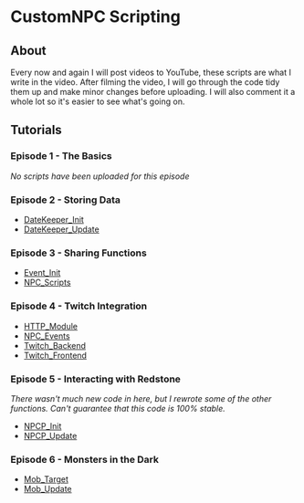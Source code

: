 # CustomNPC Scripting

## About
Every now and again I will post videos to YouTube, these scripts are what I write in the video. After filming the video, I will go through the code tidy them up and make minor changes before uploading. I will also comment it a whole lot so it's easier to see what's going on.

## Tutorials
### Episode 1 - The Basics
*No scripts have been uploaded for this episode*

### Episode 2 - Storing Data
- [DateKeeper_Init](https://github.com/OsimonB/CustomNPCs/blob/master/Ep2_StoringData/DateKeeper_Init.js)
- [DateKeeper_Update](https://github.com/OsimonB/CustomNPCs/blob/master/Ep2_StoringData/DateKeeper_Update.js)

### Episode 3 - Sharing Functions
- [Event_Init](https://github.com/OsimonB/CustomNPCs/blob/master/Ep3_SharingFunctions/Event_Init.js)
- [NPC_Scripts](https://github.com/OsimonB/CustomNPCs/blob/master/Ep3_SharingFunctions/NPC_Scripts.js)

### Episode 4 - Twitch Integration
- [HTTP_Module](https://github.com/OsimonB/CustomNPCs/blob/master/Ep4_TwitchIntegration/HTTP_Module.js)
- [NPC_Events](https://github.com/OsimonB/CustomNPCs/blob/master/Ep4_TwitchIntegration/NPC_Events.js)
- [Twitch_Backend](https://github.com/OsimonB/CustomNPCs/blob/master/Ep4_TwitchIntegration/Twitch_Backend.js)
- [Twitch_Frontend](https://github.com/OsimonB/CustomNPCs/blob/master/Ep4_TwitchIntegration/Twitch_Frontend.js)

### Episode 5 - Interacting with Redstone
*There wasn't much new code in here, but I rewrote some of the other functions. Can't guarantee that this code is 100% stable.*
- [NPCP_Init](https://github.com/OsimonB/CustomNPCs/blob/master/Ep5_WorldInteraction/NPCP_Init.js)
- [NPCP_Update](https://github.com/OsimonB/CustomNPCs/blob/master/Ep5_WorldInteraction/NPCP_Update.js)

### Episode 6 - Monsters in the Dark
- [Mob_Target](https://github.com/OsimonB/CustomNPCs/blob/master/Ep6_LightLevels/Mob_Target.js)
- [Mob_Update](https://github.com/OsimonB/CustomNPCs/blob/master/Ep6_LightLevels/Mob_Update.js)
